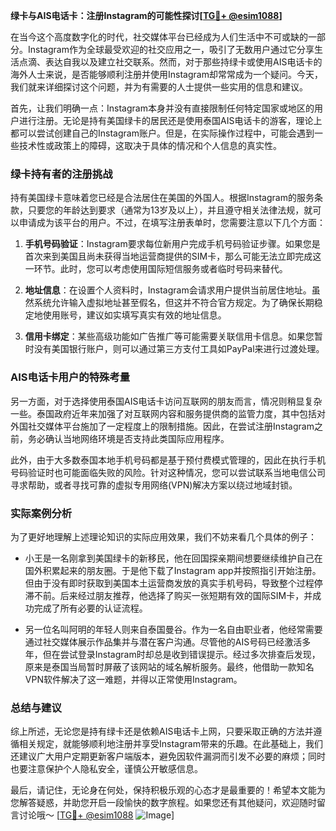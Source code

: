 **绿卡与AIS电话卡：注册Instagram的可能性探讨[[TG💪+ @esim1088](https://t.me/s/esim1088)]**

在当今这个高度数字化的时代，社交媒体平台已经成为人们生活中不可或缺的一部分。Instagram作为全球最受欢迎的社交应用之一，吸引了无数用户通过它分享生活点滴、表达自我以及建立社交联系。然而，对于那些持绿卡或使用AIS电话卡的海外人士来说，是否能够顺利注册并使用Instagram却常常成为一个疑问。今天，我们就来详细探讨这个问题，并为有需要的人士提供一些实用的信息和建议。

首先，让我们明确一点：Instagram本身并没有直接限制任何特定国家或地区的用户进行注册。无论是持有美国绿卡的居民还是使用泰国AIS电话卡的游客，理论上都可以尝试创建自己的Instagram账户。但是，在实际操作过程中，可能会遇到一些技术性或政策上的障碍，这取决于具体的情况和个人信息的真实性。

### 绿卡持有者的注册挑战

持有美国绿卡意味着您已经是合法居住在美国的外国人。根据Instagram的服务条款，只要您的年龄达到要求（通常为13岁及以上），并且遵守相关法律法规，就可以申请成为该平台的用户。不过，在填写注册表单时，您需要注意以下几个方面：

1. **手机号码验证**：Instagram要求每位新用户完成手机号码验证步骤。如果您是首次来到美国且尚未获得当地运营商提供的SIM卡，那么可能无法立即完成这一环节。此时，您可以考虑使用国际短信服务或者临时号码来替代。

2. **地址信息**：在设置个人资料时，Instagram会请求用户提供当前居住地址。虽然系统允许输入虚拟地址甚至假名，但这并不符合官方规定。为了确保长期稳定地使用账号，建议如实填写真实有效的地址信息。

3. **信用卡绑定**：某些高级功能如广告推广等可能需要关联信用卡信息。如果您暂时没有美国银行账户，则可以通过第三方支付工具如PayPal来进行过渡处理。

### AIS电话卡用户的特殊考量

另一方面，对于选择使用泰国AIS电话卡访问互联网的朋友而言，情况则稍显复杂一些。泰国政府近年来加强了对互联网内容和服务提供商的监管力度，其中包括对外国社交媒体平台施加了一定程度上的限制措施。因此，在尝试注册Instagram之前，务必确认当地网络环境是否支持此类国际应用程序。

此外，由于大多数泰国本地手机号码都是基于预付费模式管理的，因此在执行手机号码验证时也可能面临失败的风险。针对这种情况，您可以尝试联系当地电信公司寻求帮助，或者寻找可靠的虚拟专用网络(VPN)解决方案以绕过地域封锁。

### 实际案例分析

为了更好地理解上述理论知识的实际应用效果，我们不妨来看几个具体的例子：

- 小王是一名刚拿到美国绿卡的新移民，他在回国探亲期间想要继续维护自己在国外积累起来的朋友圈。于是他下载了Instagram app并按照指引开始注册。但由于没有即时获取到美国本土运营商发放的真实手机号码，导致整个过程停滞不前。后来经过朋友推荐，他选择了购买一张短期有效的国际SIM卡，并成功完成了所有必要的认证流程。

- 另一位名叫阿明的年轻人则来自泰国曼谷。作为一名自由职业者，他经常需要通过社交媒体展示作品集并与潜在客户沟通。尽管他的AIS号码已经激活多年，但在尝试登录Instagram时却总是收到错误提示。经过多次排查后发现，原来是泰国当局暂时屏蔽了该网站的域名解析服务。最终，他借助一款知名VPN软件解决了这一难题，并得以正常使用Instagram。

### 总结与建议

综上所述，无论您是持有绿卡还是依赖AIS电话卡上网，只要采取正确的方法并遵循相关规定，就能够顺利地注册并享受Instagram带来的乐趣。在此基础上，我们还建议广大用户定期更新客户端版本，避免因软件漏洞而引发不必要的麻烦；同时也要注意保护个人隐私安全，谨慎公开敏感信息。

最后，请记住，无论身在何处，保持积极乐观的心态才是最重要的！希望本文能为您解答疑惑，并助您开启一段愉快的数字旅程。如果您还有其他疑问，欢迎随时留言讨论哦～ [[TG💪+ @esim1088](https://t.me/s/esim1088) ![Image](https://i.postimg.cc/4NQfJmqS/Snipaste-2025-05-13-00-14-12.png)]